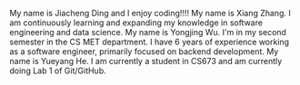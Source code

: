 My name is Jiacheng Ding and I enjoy coding!!!!
My name is Xiang Zhang. I am continuously learning and expanding my knowledge in software engineering and data science.
My name is Yongjing Wu. I'm in my second semester in the CS MET department. I have 6 years of experience working as a software engineer, primarily focused on backend development.
My name is Yueyang He. I am currently a student in CS673 and am currently doing Lab 1 of Git/GitHub.

